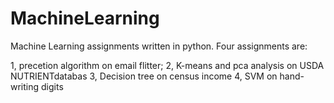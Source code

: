# MachineLearning
Machine Learning assignments written in python. Four assignments are:

1, precetion algorithm on email flitter;
2, K-means and pca analysis on USDA NUTRIENTdatabas
3, Decision tree on census income
4, SVM on hand-writing digits
